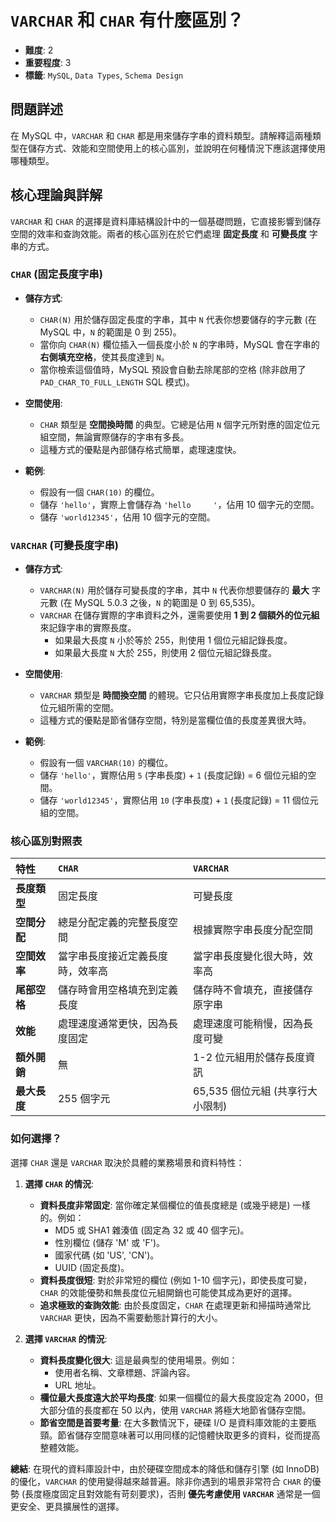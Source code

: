 # `VARCHAR` 和 `CHAR` 有什麼區別？

- **難度**: 2
- **重要程度**: 3
- **標籤**: `MySQL`, `Data Types`, `Schema Design`

## 問題詳述

在 MySQL 中，`VARCHAR` 和 `CHAR` 都是用來儲存字串的資料類型。請解釋這兩種類型在儲存方式、效能和空間使用上的核心區別，並說明在何種情況下應該選擇使用哪種類型。

## 核心理論與詳解

`VARCHAR` 和 `CHAR` 的選擇是資料庫結構設計中的一個基礎問題，它直接影響到儲存空間的效率和查詢效能。兩者的核心區別在於它們處理 **固定長度** 和 **可變長度** 字串的方式。

### `CHAR` (固定長度字串)

- **儲存方式**:
  - `CHAR(N)` 用於儲存固定長度的字串，其中 `N` 代表你想要儲存的字元數 (在 MySQL 中，`N` 的範圍是 0 到 255)。
  - 當你向 `CHAR(N)` 欄位插入一個長度小於 `N` 的字串時，MySQL 會在字串的 **右側填充空格**，使其長度達到 `N`。
  - 當你檢索這個值時，MySQL 預設會自動去除尾部的空格 (除非啟用了 `PAD_CHAR_TO_FULL_LENGTH` SQL 模式)。

- **空間使用**:
  - `CHAR` 類型是 **空間換時間** 的典型。它總是佔用 `N` 個字元所對應的固定位元組空間，無論實際儲存的字串有多長。
  - 這種方式的優點是內部儲存格式簡單，處理速度快。

- **範例**:
  - 假設有一個 `CHAR(10)` 的欄位。
  - 儲存 `'hello'`，實際上會儲存為 `'hello     '`，佔用 10 個字元的空間。
  - 儲存 `'world12345'`，佔用 10 個字元的空間。

### `VARCHAR` (可變長度字串)

- **儲存方式**:
  - `VARCHAR(N)` 用於儲存可變長度的字串，其中 `N` 代表你想要儲存的 **最大** 字元數 (在 MySQL 5.0.3 之後，`N` 的範圍是 0 到 65,535)。
  - `VARCHAR` 在儲存實際的字串資料之外，還需要使用 **1 到 2 個額外的位元組** 來記錄字串的實際長度。
    - 如果最大長度 `N` 小於等於 255，則使用 1 個位元組記錄長度。
    - 如果最大長度 `N` 大於 255，則使用 2 個位元組記錄長度。

- **空間使用**:
  - `VARCHAR` 類型是 **時間換空間** 的體現。它只佔用實際字串長度加上長度記錄位元組所需的空間。
  - 這種方式的優點是節省儲存空間，特別是當欄位值的長度差異很大時。

- **範例**:
  - 假設有一個 `VARCHAR(10)` 的欄位。
  - 儲存 `'hello'`，實際佔用 `5` (字串長度) + `1` (長度記錄) = 6 個位元組的空間。
  - 儲存 `'world12345'`，實際佔用 `10` (字串長度) + `1` (長度記錄) = 11 個位元組的空間。

### 核心區別對照表

| 特性 | `CHAR` | `VARCHAR` |
| :--- | :--- | :--- |
| **長度類型** | 固定長度 | 可變長度 |
| **空間分配** | 總是分配定義的完整長度空間 | 根據實際字串長度分配空間 |
| **空間效率** | 當字串長度接近定義長度時，效率高 | 當字串長度變化很大時，效率高 |
| **尾部空格** | 儲存時會用空格填充到定義長度 | 儲存時不會填充，直接儲存原字串 |
| **效能** | 處理速度通常更快，因為長度固定 | 處理速度可能稍慢，因為長度可變 |
| **額外開銷** | 無 | 1-2 位元組用於儲存長度資訊 |
| **最大長度** | 255 個字元 | 65,535 個位元組 (共享行大小限制) |

### 如何選擇？

選擇 `CHAR` 還是 `VARCHAR` 取決於具體的業務場景和資料特性：

1. **選擇 `CHAR` 的情況**:
    - **資料長度非常固定**: 當你確定某個欄位的值長度總是 (或幾乎總是) 一樣的。例如：
        - MD5 或 SHA1 雜湊值 (固定為 32 或 40 個字元)。
        - 性別欄位 (儲存 'M' 或 'F')。
        - 國家代碼 (如 'US', 'CN')。
        - UUID (固定長度)。
    - **資料長度很短**: 對於非常短的欄位 (例如 1-10 個字元)，即使長度可變，`CHAR` 的效能優勢和無長度位元組開銷也可能使其成為更好的選擇。
    - **追求極致的查詢效能**: 由於長度固定，`CHAR` 在處理更新和掃描時通常比 `VARCHAR` 更快，因為不需要動態計算行的大小。

2. **選擇 `VARCHAR` 的情況**:
    - **資料長度變化很大**: 這是最典型的使用場景。例如：
        - 使用者名稱、文章標題、評論內容。
        - URL 地址。
    - **欄位最大長度遠大於平均長度**: 如果一個欄位的最大長度設定為 2000，但大部分值的長度都在 50 以內，使用 `VARCHAR` 將極大地節省儲存空間。
    - **節省空間是首要考量**: 在大多數情況下，硬碟 I/O 是資料庫效能的主要瓶頸。節省儲存空間意味著可以用同樣的記憶體快取更多的資料，從而提高整體效能。

**總結**:
在現代的資料庫設計中，由於硬碟空間成本的降低和儲存引擎 (如 InnoDB) 的優化，`VARCHAR` 的使用變得越來越普遍。除非你遇到的場景非常符合 `CHAR` 的優勢 (長度極度固定且對效能有苛刻要求)，否則 **優先考慮使用 `VARCHAR`** 通常是一個更安全、更具擴展性的選擇。
